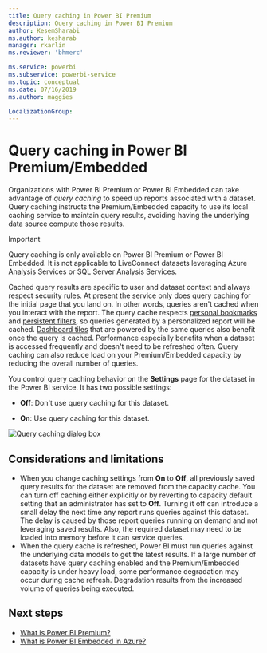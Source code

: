 ```yaml
---
title: Query caching in Power BI Premium
description: Query caching in Power BI Premium
author: KesemSharabi
ms.author: kesharab
manager: rkarlin
ms.reviewer: 'bhmerc'

ms.service: powerbi
ms.subservice: powerbi-service
ms.topic: conceptual
ms.date: 07/16/2019
ms.author: maggies

LocalizationGroup: 
---
```


# Query caching in Power BI Premium/Embedded

Organizations with Power BI Premium or Power BI Embedded can take advantage of *query caching* to speed up reports associated with a dataset. Query caching instructs the Premium/Embedded capacity to use its local caching service to maintain query results, avoiding having the underlying data source compute those results.

> [!IMPORTANT]
> Query caching is only available on Power BI Premium or Power BI Embedded. It is not applicable to LiveConnect datasets leveraging Azure Analysis Services or SQL Server Analysis Services.

Cached query results are specific to user and dataset context and always respect security rules. At present the service only does query caching for the initial page that you land on. In other words, queries aren't cached when you interact with the report. The query cache respects [personal bookmarks](consumer/end-user-bookmarks.md#personal-bookmarks) and [persistent filters](https://powerbi.microsoft.com/blog/announcing-persistent-filters-in-the-service/), so queries generated by a personalized report will be cached. [Dashboard tiles](service-dashboard-tiles.md) that are powered by the same queries also benefit once the query is cached. Performance especially benefits when a dataset is accessed frequently and doesn't need to be refreshed often. Query caching can also reduce load on your Premium/Embedded capacity by reducing the overall number of queries.

You control query caching behavior on the **Settings** page for the dataset in the Power BI service. It has two possible settings:

- **Off**: Don't use query caching for this dataset.

- **On**: Use query caching for this dataset.

![Query caching dialog box](media/power-bi-query-caching/power-bi-query-caching.png)

## Considerations and limitations

- When you change caching settings from **On** to **Off**, all previously saved query results for the dataset are removed from the capacity cache. You can turn off caching either explicitly or by reverting to capacity default setting that an administrator has set to **Off**. Turning it off can introduce a small delay the next time any report runs queries against this dataset. The delay is caused by those report queries running on demand and not leveraging saved results. Also, the required dataset may need to be loaded into memory before it can service queries.
- When the query cache is refreshed, Power BI must run queries against the underlying data models to get the latest results. If a large number of datasets have query caching enabled and the Premium/Embedded capacity is under heavy load, some performance degradation may occur during cache refresh. Degradation results from the increased volume of queries being executed.

## Next steps

* [What is Power BI Premium?](service-premium-what-is.md)
* [What is Power BI Embedded in Azure?](developer/azure-pbie-what-is-power-bi-embedded.md)